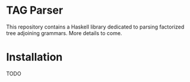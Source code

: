 TAG Parser
==========

This repository contains a Haskell library dedicated to parsing
factorized tree adjoining grammars.  More details to come.


Installation
============

TODO
